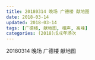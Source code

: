 ```yaml
---
title: 20180314 晚场 广德楼 献地图
date: 2018-03-14
updated: 2018-03-14
tags: [广德楼, 献地图, 相声, 高峰]
categories: (2018)戊戌年场次 
---
```

20180314 晚场 广德楼 献地图

